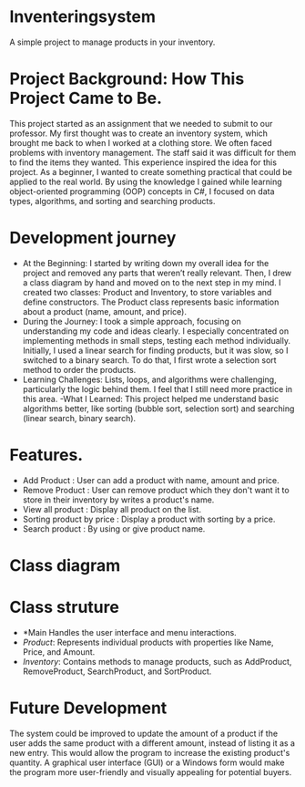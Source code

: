 # Inventeringsystem
A simple project to manage products in your inventory.

# Project Background: How This Project Came to Be.
This project started as an assignment that we needed to submit to our professor. My first thought was to create an inventory system, which brought me back to when I worked at a clothing store. We often faced problems with inventory management. The staff said it was difficult for them to find the items they wanted. This experience inspired the idea for this project. As a beginner, I wanted to create something practical that could be applied to the real world. By using the knowledge I gained while learning object-oriented programming (OOP) concepts in C#, I focused on data types, algorithms, and sorting and searching products.  

# Development journey 
- At the Beginning: I started by writing down my overall idea for the project and removed any parts that weren’t really relevant. Then, I drew a class diagram by hand and moved on to the next step in my mind. I created two classes: Product and Inventory, to store variables and define constructors. The Product class represents basic information about a product (name, amount, and price).
- During the Journey: I took a simple approach, focusing on understanding my code and ideas clearly. I especially concentrated on implementing methods in small steps, testing each method individually. Initially, I used a linear search for finding products, but it was slow, so I switched to a binary search. To do that, I first wrote a selection sort method to order the products.
- Learning Challenges: Lists, loops, and algorithms were challenging, particularly the logic behind them. I feel that I still need more practice in this area.
-What I Learned: This project helped me understand basic algorithms better, like sorting (bubble sort, selection sort) and searching (linear search, binary search).

# Features. 
- Add Product : User can add a product with name, amount and price.
- Remove Product : User can remove product which they don't want it to store in their inventory by writes a product's name.
- View all product : Display all product on the list. 
- Sorting product by price : Display a product with sorting by a price.
- Search product : By using or give product name. 

# Class diagram 

# Class struture
- *Main Handles the user interface and menu interactions.
- *Product*: Represents individual products with properties like Name, Price, and Amount.
- *Inventory*: Contains methods to manage products, such as AddProduct, RemoveProduct, SearchProduct, and SortProduct.
 
# Future Development
The system could be improved to update the amount of a product if the user adds the same product with a different amount, instead of listing it as a new entry. This would allow the program to increase the existing product's quantity.
A graphical user interface (GUI) or a Windows form would make the program more user-friendly and visually appealing for potential buyers.

  
